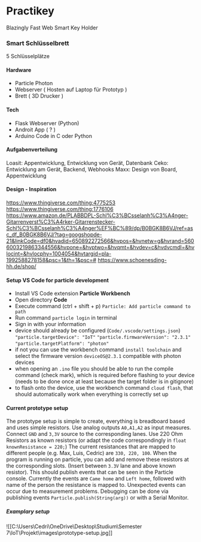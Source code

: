 # Practikey

Blazingly Fast Web Smart Key Holder

### Smart Schlüsselbrett
5 Schlüsselplätze

#### Hardware
- Particle Photon
- Webserver ( Hosten auf Laptop für Prototyp )
- Brett ( 3D Drucker )

#### Tech
- Flask Webserver (Python)
- Androit App ( ? )
- Arduino Code in C oder Python

#### Aufgabenverteilung
Loasit: Appentwicklung, Entwicklung von Gerät, Datenbank
Ceko: Entwicklung am Gerät, Backend, Webhooks
Maxx: Design von Board, Appentwicklung

#### Design - Inspiration
https://www.thingiverse.com/thing:4775253
https://www.thingiverse.com/thing:1776106
https://www.amazon.de/PLABBDPL-Schl%C3%BCsselanh%C3%A4nger-Gitarrenverst%C3%A4rker-Gitarrenstecker-Schl%C3%BCsselanh%C3%A4nger%EF%BC%89/dp/B0BGK8B6VJ/ref=asc_df_B0BGK8B6VJ/?tag=googshopde-21&linkCode=df0&hvadid=650892272566&hvpos=&hvnetw=g&hvrand=5606003219863344556&hvpone=&hvptwo=&hvqmt=&hvdev=c&hvdvcmdl=&hvlocint=&hvlocphy=1004054&hvtargid=pla-1992588278158&psc=1&th=1&psc=# 
https://www.schoenesding-hh.de/shop/

#### Setup VS Code for particle development
- Install VS Code extension **Particle Workbench**
- Open directory **Code**
- Execute command (ctrl + shift + p) `Particle: Add particle command to path`
- Run command `particle login` in terminal
- Sign in with your information
- device should already be configured (`Code/.vscode/settings.json`)
    `"particle.targetDevice": "IoT"`
    `"particle.firmwareVersion": "2.3.1"`
    `"particle.targetPlatform": "photon"`
- if not you can use the workbench command `install toolchain` and select the firmware version `deviceOS@2.3.1` compatible with photon devices
- when opening an `.ino` file you should be able to run the compile command (check mark), which is required before flashing to your device (needs to be done once at least because the target folder is in gitignore)
- to flash onto the device, use the workbench command `cloud flash`, that should automatically work when everything is correctly set up

#### Current prototype setup
The prototype setup is simple to create, everything is breadboard based and uses simple resistors.
Use analog outputs `A0,A1,A2` as input measures.
Connect ``GND`` and ``3,3V`` source to the corresponding lanes.
Use 220 Ohm Resistors as known resistors (or adapt the code correspondingly in `float knownResistance = 220;`)
The current resistances that are mapped to different people (e.g. Max, Luis, Cedric) are `330, 220, 100`.
When the program is running on particle, you can add and remove these resistors at the corresponding slots. (Insert between ``3.3V`` lane and above known resistor).
This should publish events that can be seen in the Particle console.
Currently the events are `Came home` and `Left home`, followed with name of the person the resistance is mapped to.
Unexpected events can occur due to measurement problems.
Debugging can be done via publishing events `Particle.publish(String(arg))` or with a Serial Monitor.
##### Examplary setup
![[C:\Users\Cedri\OneDrive\Desktop\Studium\Semester 7\IoT\Projekt\images\prototype-setup.jpg]]